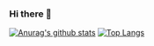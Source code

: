 ### Hi there 👋

<!--
**YanjieZe/YanjieZe** is a ✨ _special_ ✨ repository because its `README.md` (this file) appears on your GitHub profile.


- 🔭 I’m currently working on Machine Learning
- 🌱 I’m currently learning Machine Learning.
- 🤔 I’m looking for help with **Dalao**
- 💬 Ask me about SJTU
- 📫 How to reach me: zeyanjie@sjtu.edu.cn
-->
[![Anurag's github stats](https://github-readme-stats.vercel.app/api?username=YanjieZe&show_icons=true&theme=tokyonight)](https://github.com/anuraghazra/github-readme-stats)
[![Top Langs](https://github-readme-stats.vercel.app/api/top-langs/?username=YanjieZe)](https://github.com/anuraghazra/github-readme-stats)
